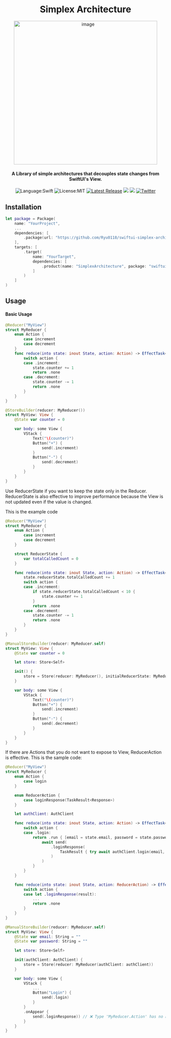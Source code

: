 <div align="center">  

  # Simplex Architecture

  <img width="450" alt="image" src="https://github.com/Ryu0118/swiftui-simplex-architecture/assets/87907656/69d1e19d-e011-4f13-ba26-39551205ed10">
  
  #### A Library of simple architectures that decouples state changes from SwiftUI's View.
  
  ![Language:Swift](https://img.shields.io/static/v1?label=Language&message=Swift&color=orange&style=flat-square)
  ![License:MIT](https://img.shields.io/static/v1?label=License&message=MIT&color=blue&style=flat-square)
  [![Latest Release](https://img.shields.io/github/v/release/Ryu0118/swiftui-simplex-architecture?style=flat-square)](https://github.com/Ryu0118/swiftui-simplex-architecture/releases/latest)
  [![](https://img.shields.io/endpoint?url=https%3A%2F%2Fswiftpackageindex.com%2Fapi%2Fpackages%2FRyu0118%2Fswiftui-simplex-architecture%2Fbadge%3Ftype%3Dswift-versions)](https://swiftpackageindex.com/Ryu0118/swiftui-simplex-architecture)
[![](https://img.shields.io/endpoint?url=https%3A%2F%2Fswiftpackageindex.com%2Fapi%2Fpackages%2FRyu0118%2Fswiftui-simplex-architecture%2Fbadge%3Ftype%3Dplatforms)](https://swiftpackageindex.com/Ryu0118/swiftui-simplex-architecture)
  [![Twitter](https://img.shields.io/twitter/follow/ryu_hu03?style=social)](https://twitter.com/ryu_hu03)
</div>

## Installation
```Swift
let package = Package(
    name: "YourProject",
    ...
    dependencies: [
        .package(url: "https://github.com/Ryu0118/swiftui-simplex-architecture", branch: "main")
    ],
    targets: [
        .target(
            name: "YourTarget",
            dependencies: [
                .product(name: "SimplexArchitecture", package: "swiftui-simplex-architecture"),
            ]
        )
    ]
)
```

## Usage
#### Basic Usage
```Swift
@Reducer("MyView")
struct MyReducer {
    enum Action {
        case increment
        case decrement
    }
    func reduce(into state: inout State, action: Action) -> EffectTask<Self> {
        switch action {
        case .increment:
            state.counter += 1
            return .none
        case .decrement:
            state.counter -= 1
            return .none
        }
    }
}

@StoreBuilder(reducer: MyReducer())
struct MyView: View {
    @State var counter = 0

    var body: some View {
        VStack {
            Text("\(counter)")
            Button("+") {
                send(.increment)
            }
            Button("-") {
                send(.decrement)
            }
        }
    }
}
```

Use ReducerState if you want to keep the state only in the Reducer.
ReducerState is also effective to improve performance because the View is not updated even if the value is changed.

This is the example code
```Swift
@Reducer("MyView")
struct MyReducer {
    enum Action {
        case increment
        case decrement
    }

    struct ReducerState {
        var totalCalledCount = 0
    }

    func reduce(into state: inout State, action: Action) -> EffectTask<Self> {
        state.reducerState.totalCalledCount += 1
        switch action {
        case .increment:
            if state.reducerState.totalCalledCount < 10 {
                state.counter += 1
            }
            return .none
        case .decrement:
            state.counter -= 1
            return .none
        }
    }
}

@ManualStoreBuilder(reducer: MyReducer.self)
struct MyView: View {
    @State var counter = 0

    let store: Store<Self>

    init() {
        store = Store(reducer: MyReducer(), initialReducerState: MyReducer.ReducerState())
    }

    var body: some View {
        VStack {
            Text("\(counter)")
            Button("+") {
                send(.increment)
            }
            Button("-") {
                send(.decrement)
            }
        }
    }
}
```
If there are Actions that you do not want to expose to View, ReducerAction is effective.
This is the sample code:

```Swift
@Reducer("MyView")
struct MyReducer {
    enum Action {
        case login
    }

    enum ReducerAction {
        case loginResponse(TaskResult<Response>)
    }

    let authClient: AuthClient

    func reduce(into state: inout State, action: Action) -> EffectTask<Self> {
        switch action {
        case .login:
            return .run { [email = state.email, password = state.password] send in
                await send(
                    .loginResponse(
                        TaskResult { try await authClient.login(email, password) }
                    )
                )
            }
        }
    }

    func reduce(into state: inout State, action: ReducerAction) -> EffectTask<Self> {
        switch action {
        case let .loginResponse(result):
            ...
            return .none
        }
    }
}

@ManualStoreBuilder(reducer: MyReducer.self)
struct MyView: View {
    @State var email: String = ""
    @State var password: String = ""

    let store: Store<Self>

    init(authClient: AuthClient) {
        store = Store(reducer: MyReducer(authClient: authClient))
    }

    var body: some View {
        VStack {
            ...
            Button("Login") {
                send(.login)
            }
        }
        .onAppear {
            send(.loginResponse)) // ❌ Type 'MyReducer.Action' has no member 'loginResponse'
        }
    }
}
```
